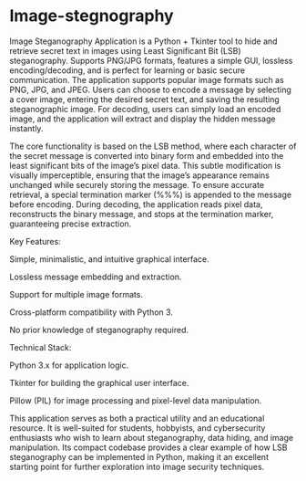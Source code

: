 # Image-stegnography
Image Steganography Application is a Python + Tkinter tool to hide and retrieve secret text in images using Least Significant Bit (LSB) steganography. Supports PNG/JPG formats, features a simple GUI, lossless encoding/decoding, and is perfect for learning or basic secure communication.
The application supports popular image formats such as PNG, JPG, and JPEG. Users can choose to encode a message by selecting a cover image, entering the desired secret text, and saving the resulting steganographic image. For decoding, users can simply load an encoded image, and the application will extract and display the hidden message instantly.

The core functionality is based on the LSB method, where each character of the secret message is converted into binary form and embedded into the least significant bits of the image’s pixel data. This subtle modification is visually imperceptible, ensuring that the image’s appearance remains unchanged while securely storing the message. To ensure accurate retrieval, a special termination marker (%%%) is appended to the message before encoding. During decoding, the application reads pixel data, reconstructs the binary message, and stops at the termination marker, guaranteeing precise extraction.

Key Features:

Simple, minimalistic, and intuitive graphical interface.

Lossless message embedding and extraction.

Support for multiple image formats.

Cross-platform compatibility with Python 3.

No prior knowledge of steganography required.

Technical Stack:

Python 3.x for application logic.

Tkinter for building the graphical user interface.

Pillow (PIL) for image processing and pixel-level data manipulation.

This application serves as both a practical utility and an educational resource. It is well-suited for students, hobbyists, and cybersecurity enthusiasts who wish to learn about steganography, data hiding, and image manipulation. Its compact codebase provides a clear example of how LSB steganography can be implemented in Python, making it an excellent starting point for further exploration into image security techniques.


